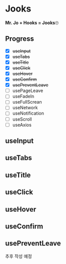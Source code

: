 # Jooks
**Mr. Jo + Hooks = Jooks**🙄

## Progress
- [x] ~~useInput~~
- [x] ~~useTabs~~
- [x] ~~useTitle~~
- [x] ~~useClick~~
- [x] ~~useHover~~
- [x] ~~useConfirm~~
- [x] ~~usePreventLeave~~
- [ ] usePageLeave
- [ ] useFadeIn
- [ ] useFullScrean
- [ ] useNetwork
- [ ] useNotification
- [ ] useScroll
- [ ] useAxios

## useInput

## useTabs

## useTitle

## useClick

## useHover

## useConfirm

## usePreventLeave
추후 작성 예정